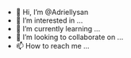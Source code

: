 - 👋 Hi, I’m @Adriellysan
- 👀 I’m interested in ...
- 🌱 I’m currently learning ...
- 💞️ I’m looking to collaborate on ...
- 📫 How to reach me ...

<!---
Adriellysan/Adriellysan is a ✨ special ✨ repository because its `README.md` (this file) appears on your GitHub profile.
You can click the Preview link to take a look at your changes.
--->
